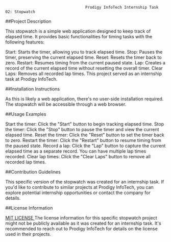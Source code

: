                                        Prodigy InfoTech Internship Task 02: Stopwatch
                                       
##Project Description

This stopwatch is a simple web application designed to keep track of elapsed time. It provides basic functionalities for timing tasks with the following features:

Start: Starts the timer, allowing you to track elapsed time.
Stop: Pauses the timer, preserving the current elapsed time.
Reset: Resets the timer back to zero.
Restart: Resumes timing from the current paused state.
Lap: Creates a record of the current elapsed time without resetting the overall timer.
Clear Laps: Removes all recorded lap times.
This project served as an internship task at Prodigy InfoTech.

##Installation Instructions

As this is likely a web application, there's no user-side installation required. The stopwatch will be accessible through a web browser.

##Usage Examples

Start the timer: Click the "Start" button to begin tracking elapsed time.
Stop the timer: Click the "Stop" button to pause the timer and view the current elapsed time.
Reset the timer: Click the "Reset" button to set the timer back to zero.
Restart the timer: Click the "Restart" button to resume timing from the paused state.
Record a lap: Click the "Lap" button to capture the current elapsed time as a separate record. You can have multiple lap times recorded.
Clear lap times: Click the "Clear Laps" button to remove all recorded lap times.

##Contribution Guidelines

This specific version of the stopwatch was created for an internship task. If you'd like to contribute to similar projects at Prodigy InfoTech, you can explore potential internship opportunities or contact the company for details.

##License Information

[MIT LICENSE ](LICENSE)
The license information for this specific stopwatch project might not be publicly available as it was created for an internship task. It's recommended to reach out to Prodigy InfoTech for details on the license used in their projects.
